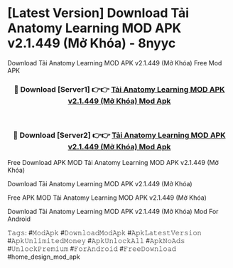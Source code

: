 # [Latest Version] Download Tải Anatomy Learning MOD APK v2.1.449 (Mở Khóa) - 8nyyc

Download Tải Anatomy Learning MOD APK v2.1.449 (Mở Khóa) Free Mod APK

<div align="center">
<h3>🔴 Download [Server1] 👉👉 <a href="https://apk-comot.site?title=Tải_Anatomy_Learning_MOD_APK_v2.1.449_(Mở_Khóa)">Tải Anatomy Learning MOD APK v2.1.449 (Mở Khóa) Mod Apk</a></h3><br>

<h3>🔴 Download [Server2] 👉👉 <a href="https://apk-comot.site?title=Tải_Anatomy_Learning_MOD_APK_v2.1.449_(Mở_Khóa)">Tải Anatomy Learning MOD APK v2.1.449 (Mở Khóa) Mod Apk</a></h3>
</div>


Free Download APK MOD Tải Anatomy Learning MOD APK v2.1.449 (Mở Khóa)

Download Tải Anatomy Learning MOD APK v2.1.449 (Mở Khóa) 

Free APK MOD Tải Anatomy Learning MOD APK v2.1.449 (Mở Khóa) 

Download Tải Anatomy Learning MOD APK v2.1.449 (Mở Khóa) Mod For Android

𝚃𝚊𝚐𝚜: #𝙼𝚘𝚍𝙰𝚙𝚔 #𝙳𝚘𝚠𝚗𝚕𝚘𝚊𝚍𝙼𝚘𝚍𝙰𝚙𝚔 #𝙰𝚙𝚔𝙻𝚊𝚝𝚎𝚜𝚝𝚅𝚎𝚛𝚜𝚒𝚘𝚗 #𝙰𝚙𝚔𝚄𝚗𝚕𝚒𝚖𝚒𝚝𝚎𝚍𝙼𝚘𝚗𝚎𝚢 #𝙰𝚙𝚔𝚄𝚗𝚕𝚘𝚌𝚔𝙰𝚕𝚕 #𝙰𝚙𝚔𝙽𝚘𝙰𝚍𝚜 #𝚄𝚗𝚕𝚘𝚌𝚔𝙿𝚛𝚎𝚖𝚒𝚞𝚖 #𝙵𝚘𝚛𝙰𝚗𝚍𝚛𝚘𝚒𝚍 #𝙵𝚛𝚎𝚎𝙳𝚘𝚠𝚗𝚕𝚘𝚊𝚍 #home_design_mod_apk